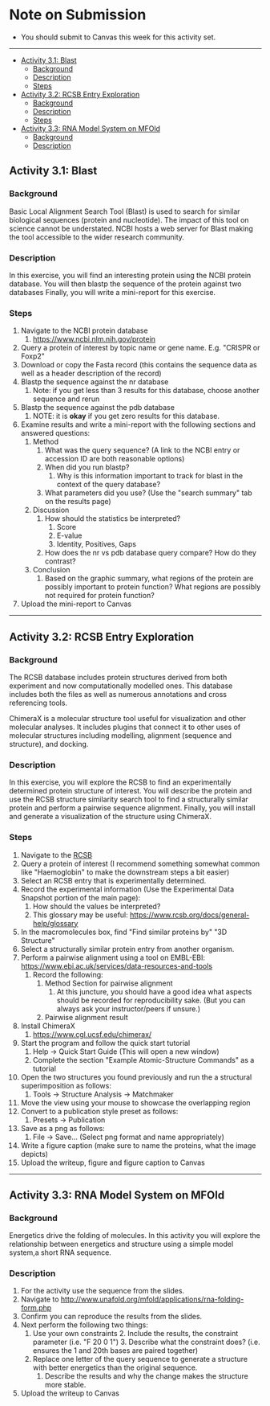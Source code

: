 # Note on Submission<!-- omit from toc --> 

- You should submit to Canvas this week for this activity set.

---

- [Activity 3.1: Blast](#activity-31-blast)
  - [Background](#background)
  - [Description](#description)
  - [Steps](#steps)
- [Activity 3.2: RCSB Entry Exploration](#activity-32-rcsb-entry-exploration)
  - [Background](#background-1)
  - [Description](#description-1)
  - [Steps](#steps-1)
- [Activity 3.3: RNA Model System on MFOld](#activity-33-rna-model-system-on-mfold)
  - [Background](#background-2)
  - [Description](#description-2)

## Activity 3.1: Blast

### Background

Basic Local Alignment Search Tool (Blast) is used to search for similar biological sequences (protein and nucleotide).  The impact of this tool on science cannot be understated.  NCBI hosts a web server for Blast making the tool accessible to the wider research community.

### Description

In this exercise, you will find an interesting protein using the NCBI protein database.  You will then blastp the sequence of the protein against two databases Finally, you will write a mini-report for this exercise.

### Steps

1. Navigate to the NCBI protein database
   1. https://www.ncbi.nlm.nih.gov/protein
2. Query a protein of interest by topic name or gene name. E.g. "CRISPR or Foxp2"
3. Download or copy the Fasta record (this contains the sequence data as well as a header description of the record)
4. Blastp the sequence against the nr database
   1. Note: if you get less than 3 results for this database, choose another sequence and rerun
5. Blastp the sequence against the pdb database
   1. NOTE: it is **okay** if you get zero results for this database.
6. Examine results and write a mini-report with the following sections and answered questions:
   1. Method
      1. What was the query sequence? (A link to the NCBI entry or accession ID are both reasonable options)
      2. When did you run blastp?
         1. Why is this information important to track for blast in the context of the query database?
      3. What parameters did you use? (Use the "search summary" tab on the results page)
   2. Discussion
      1. How should the statistics be interpreted?
         1. Score
         2. E-value
         3. Identity, Positives, Gaps
      2. How does the nr vs pdb database query compare? How do they contrast?
   3. Conclusion
      1. Based on the graphic summary, what regions of the protein are possibly important to protein function? What regions are possibly not required for protein function?
7. Upload the mini-report to Canvas


---

## Activity 3.2: RCSB Entry Exploration

### Background

The RCSB database includes protein structures derived from both experiment and now computationally modelled ones.  This database includes both the files as well as numerous annotations and cross referencing tools.

ChimeraX is a molecular structure tool useful for visualization and other molecular analyses.  It includes plugins that connect it to other uses of molecular structures including modelling, alignment (sequence and structure), and docking.

### Description

In this exercise, you will explore the RCSB to find an experimentally determined protein structure of interest.  You will describe the protein and use the RCSB structure similarity search tool to find a structurally similar protein and perform a pairwise sequence alignment.  Finally, you will install and generate a visualization of the structure using ChimeraX.


### Steps

1. Navigate to the [RCSB](https://www.rcsb.org/)
2. Query a protein of interest (I recommend something somewhat common like "Haemoglobin" to make the downstream steps a bit easier)
3. Select an RCSB entry that is experimentally determined.
4. Record the experimental information  (Use the Experimental Data Snapshot portion of the main page):
   1. How should the values be interpreted?
   2. This glossary may be useful: https://www.rcsb.org/docs/general-help/glossary
5. In the macromolecules box, find "Find similar proteins by" "3D Structure"
6. Select a structurally similar protein entry from another organism.
7. Perform a pairwise alignment using a tool on EMBL-EBI: https://www.ebi.ac.uk/services/data-resources-and-tools
   1. Record the following:
      1. Method Section for pairwise alignment
         1. At this juncture, you should have a good idea what aspects should be recorded for reproducibility sake. (But you can always ask your instructor/peers if unsure.)
      2. Pairwise alignment result
8. Install ChimeraX
   1. https://www.cgl.ucsf.edu/chimerax/
9. Start the program and follow the quick start tutorial
   1.  Help -> Quick Start Guide (This will open a new window)
   2.  Complete the section "Example Atomic-Structure Commands" as a tutorial
10. Open the two structures you found previously and run the a structural superimposition as follows:
    1.  Tools -> Structure Analysis -> Matchmaker
11. Move the view using your mouse to showcase the overlapping region
12. Convert to a publication style preset as follows:
    1.  Presets -> Publication
13. Save as a png as follows:
    1.  File -> Save... (Select png format and name appropriately)
14. Write a figure caption (make sure to name the proteins, what the image depicts)
15. Upload the writeup, figure and figure caption to Canvas

---

## Activity 3.3: RNA Model System on MFOld

### Background

Energetics drive the folding of molecules. In this activity you will explore the relationship between energetics and structure using a simple model system,a short RNA sequence.

### Description

1. For the activity use the sequence from the slides.
2. Navigate to http://www.unafold.org/mfold/applications/rna-folding-form.php
3. Confirm you can reproduce the results from the slides.
4. Next perform the following two things:
   1. Use your own constraints
      2. Include the results, the constraint parameter (i.e. "F 20 0 1")
      3. Describe what the constraint does? (i.e. ensures the 1 and 20th bases are paired together)
   2. Replace one letter of the query sequence to generate a structure with better energetics than the original sequence.
      1. Describe the results and why the change makes the structure more stable.
5. Upload the writeup to Canvas